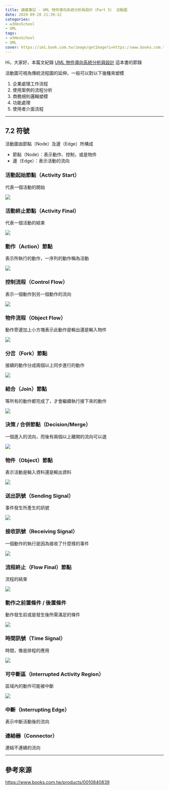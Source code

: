 ```yaml
---
title: 讀書筆記 - UML 物件導向系統分析與設計（Part 5） 活動圖
date: 2020-09-20 21:39:12
categories:
- w3HexSchool
- UML
tags:
- w3HexSchool
- UML
cover: https://im1.book.com.tw/image/getImage?i=https://www.books.com.tw/img/001/084/08/0010840839.jpg?v=5dce703d
---
```


Hi，大家好，本篇文紀錄 [UML 物件導向系統分析與設計](https://www.books.com.tw/products/0010840839) 這本書的節錄

活動圖可視為傳統流程圖的延伸，一般可以對以下幾種來塑模

1. 企業處理工作流程
2. 使用案例的流程分析
3. 商務規則邏輯塑模
4. 功能處理
5. 使用者介面流程

---

## 7.2 符號

活動圖由節點（Node）及邊（Edge）所構成

* 節點（Node）：表示動作、控制，或是物件
* 邊（Edge）：表示活動的流向

### 活動起始節點（Activity Start）

代表一個活動的開始

![](https://i.imgur.com/F6mVB3r.png)

### 活動終止節點（Activity Final）

代表一個活動的結束

![](https://i.imgur.com/ztVOurN.png)

### 動作（Action）節點

表示所執行的動作，一序列的動作稱為活動

![](https://i.imgur.com/SYjgjoe.png)

### 控制流程（Control Flow）

表示一個動作到另一個動作的流向

![](https://i.imgur.com/kk8dwMB.png)

### 物件流程（Object Flow）

動作旁邊加上小方塊表示此動作是輸出還是輸入物件

![](https://i.imgur.com/vXJadF5.png)

### 分岔（Fork）節點

接續的動作分成兩個以上同步進行的動作

![](https://i.imgur.com/qVdWN4K.png)

### 結合（Join）節點

等所有的動作都完成了，才會繼續執行接下來的動作

![](https://i.imgur.com/oQWyYr1.png)

### 決策 / 合併節點（Decision/Merge）

一個進入的流向，而後有兩個以上離開的流向可以選

![](https://i.imgur.com/9KaZZx8.png)

### 物件（Object）節點

表示活動是輸入資料還是輸出資料

![](https://i.imgur.com/gIpM05S.png)

### 送出訊號（Sending Signal）

事件發生所產生的訊號

![](https://i.imgur.com/MfJg2Kr.png)

### 接收訊號（Receiving Signal）

一個動作的執行是因為接收了什麼樣的事件

![](https://i.imgur.com/PaSfA50.png)

### 流程終止（Flow Final）節點

流程的結束

![](https://i.imgur.com/KdXZk1h.png)

### 動作之前置條件 / 後置條件

動作發生前或是發生後所需滿足的條件

![](https://i.imgur.com/uvFWHF9.png)

### 時間訊號（Time Signal）

時間，像是排程的應用

![](https://i.imgur.com/wRQbkCS.png)

### 可中斷區（Interrupted Activity Region）

區域內的動作可能被中斷

![](https://i.imgur.com/xDNMOh5.png)

### ~~中斷~~（Interrupting Edge）

表示中斷活動後的流向

### ~~連結器~~（Connector）

連結不連續的流向

---

## 參考來源

https://www.books.com.tw/products/0010840839

